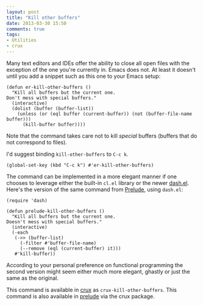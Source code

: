 ```yaml
---
layout: post
title: "Kill other buffers"
date: 2013-03-30 15:50
comments: true
tags:
- Utilities
- crux
---
```


Many text editors and IDEs offer the ability to close all open files
with the exception of the one you're currently in. Emacs does not.  At
least it doesn't until you add a snippet such as this one to your
Emacs setup:

``` elisp
(defun er-kill-other-buffers ()
  "Kill all buffers but the current one.
Don't mess with special buffers."
  (interactive)
  (dolist (buffer (buffer-list))
    (unless (or (eql buffer (current-buffer)) (not (buffer-file-name buffer)))
      (kill-buffer buffer))))
```

Note that the command takes care not to kill *special* buffers (buffers
that do not correspond to files).

I'd suggest binding `kill-other-buffers` to `C-c k`.

``` elisp
(global-set-key (kbd "C-c k") #'er-kill-other-buffers)
```

The command can be implemented in a more elegant manner if one chooses to
leverage either the built-in `cl.el` library or the newer
[dash.el](https://github.com/magnars/dash.el). Here's the version of
the same command from [Prelude](https://github.com/bbatsov/prelude),
using `dash.el`:

``` elisp
(require 'dash)

(defun prelude-kill-other-buffers ()
  "Kill all buffers but the current one.
Doesn't mess with special buffers."
  (interactive)
  (-each
   (->> (buffer-list)
     (-filter #'buffer-file-name)
     (--remove (eql (current-buffer) it)))
   #'kill-buffer))
```

According to your personal preference on functional programming the
second version might seem either much more elegant, ghastly or just the
same as the original.

This command is available in [crux](https://github.com/bbatsov/crux) as
`crux-kill-other-buffers`. This command is also available in
[prelude](https://github.com/bbatsov/prelude) via the crux package.
